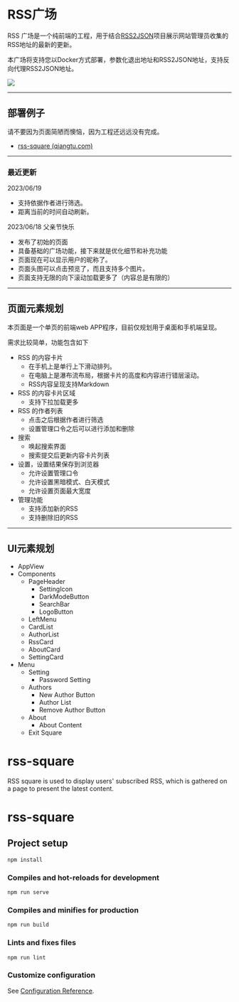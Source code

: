# RSS广场

RSS 广场是一个纯前端的工程，用于结合[RSS2JSON](https://github.com/520hacker/rss2json)项目展示网站管理员收集的RSS地址的最新的更新。

本广场将支持您以Docker方式部署，参数化退出地址和RSS2JSON地址，支持反向代理RSS2JSON地址。

![](https://memosfile.qiangtu.com/picgo/assets/2023/06/18202306_18014611.png)

----

## 部署例子 

请不要因为页面简陋而懊恼，因为工程还远远没有完成。

- [rss-square (qiangtu.com)](https://rsssquare.qiangtu.com/)

----

### 最近更新

2023/06/19 

- 支持依据作者进行筛选。
- 距离当前的时间自动刷新。

2023/06/18 父亲节快乐

- 发布了初始的页面
- 具备基础的广场功能，接下来就是优化细节和补充功能
- 页面现在可以显示用户的昵称了。
- 页面头图可以点击预览了，而且支持多个图片。
- 页面支持无限的向下滚动加载更多了（内容总是有限的）

----



## 页面元素规划

本页面是一个单页的前端web APP程序，目前仅规划用于桌面和手机端呈现。

需求比较简单，功能包含如下

- RSS 的内容卡片
  - 在手机上是单行上下滑动排列。
  - 在电脑上是瀑布流布局，根据卡片的高度和内容进行错层滚动。
  - RSS内容呈现支持Markdown
- RSS 的内容卡片区域
  - 支持下拉加载更多
- RSS 的作者列表
  - 点击之后根据作者进行筛选
  - 设置管理口令之后可以进行添加和删除
- 搜索
  - 唤起搜索界面
  - 搜索提交后更新内容卡片列表
- 设置，设置结果保存到浏览器
  - 允许设置管理口令
  - 允许设置黑暗模式、白天模式
  - 允许设置页面最大宽度
- 管理功能
  - 支持添加新的RSS
  - 支持删除旧的RSS

----

## UI元素规划

- AppView
- Components
  - PageHeader
    - SettingIcon
    - DarkModeButton
    - SearchBar
    - LogoButton
  - LeftMenu
  - CardList
  - AuthorList
  - RssCard
  - AboutCard
  - SettingCard
- Menu
  - Setting
    - Password Setting
  - Authors
    - New Author Button
    - Author List
    - Remove Author Button
  - About
    - About Content
  - Exit Square

# rss-square

RSS square is used to display users' subscribed RSS, which is gathered on a page to present the latest content.


# rss-square

## Project setup
```
npm install
```

### Compiles and hot-reloads for development
```
npm run serve
```

### Compiles and minifies for production
```
npm run build
```

### Lints and fixes files
```
npm run lint
```

### Customize configuration
See [Configuration Reference](https://cli.vuejs.org/config/).

